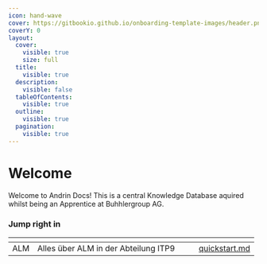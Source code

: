 ```yaml
---
icon: hand-wave
cover: https://gitbookio.github.io/onboarding-template-images/header.png
coverY: 0
layout:
  cover:
    visible: true
    size: full
  title:
    visible: true
  description:
    visible: false
  tableOfContents:
    visible: true
  outline:
    visible: true
  pagination:
    visible: true
---
```


# Welcome

Welcome to Andrin Docs! This is a central Knowledge Database aquired whilst being an Apprentice at Buhhlergroup AG.&#x20;

### Jump right in

<table data-view="cards"><thead><tr><th></th><th></th><th data-hidden data-card-cover data-type="files"></th><th data-hidden></th><th data-hidden data-card-target data-type="content-ref"></th></tr></thead><tbody><tr><td>ALM</td><td>Alles über ALM in der Abteilung ITP9</td><td></td><td></td><td><a href="getting-started/quickstart.md">quickstart.md</a></td></tr></tbody></table>
